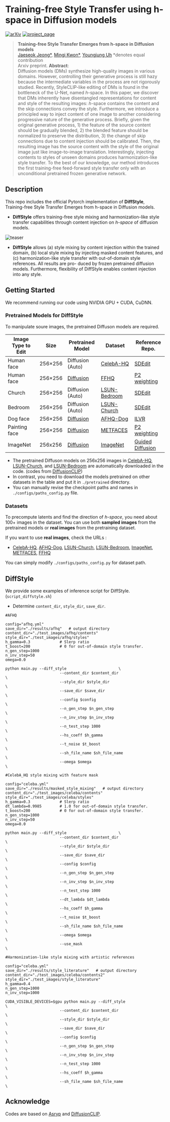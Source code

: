
# Training-free Style Transfer using h-space in Diffusion models

[![arXiv](https://img.shields.io/badge/arXiv-2303.15403-red)](https://arxiv.org/abs/2303.15403) [![project_page](https://img.shields.io/badge/project_page-orange)](https://curryjung.github.io/DiffStyle/)


> **Training-free Style Transfer Emerges from h-space in Diffusion models**<br>
> [Jaeseok Jeong*](https://drive.google.com/file/d/14uHCJLoR1AFydqV_neGjl1H2rjN4HBdv/view), [Mingi Kwon*](https://drive.google.com/file/d/1d1TOCA20KmYnY8RvBvhFwku7QaaWIMZL/view?usp=share_link), [Youngjung Uh](https://vilab.yonsei.ac.kr/member/professor) *denotes equal contribution  <br>
> Arxiv preprint.
>**Abstract**: <br>
    Diffusion models (DMs) synthesize high-quality images in various domains. However, controlling their generative process is still hazy because the intermediate variables in the process are not rigorously studied. 
    Recently, StyleCLIP-like editing of DMs is found in the bottleneck of the U-Net, named $h$-space. 
    In this paper, we discover that DMs inherently have disentangled representations for content and style of
    the resulting images: $h$-space contains the content and the skip connections convey the style. 
    Furthermore, we introduce a principled way to inject content of one image to another considering progressive nature of the generative process. 
    Briefly, given the original generative process, 1) the feature of the source content should be gradually blended, 
    2) the blended feature should be normalized to preserve the distribution, 
    3) the change of skip connections due to content injection should be calibrated. 
    Then, the resulting image has the source content with the style of the original image just like image-to-image translation. 
    Interestingly, injecting contents to styles of unseen domains produces harmonization-like style transfer. 
    To the best of our knowledge, our method introduces the first training-free feed-forward style transfer only with 
    an unconditional pretrained frozen generative network.
 

## Description
This repo includes the official Pytorch implementation of **DiffStyle**, Training-free Style Transfer Emerges from h-space in Diffusion models.

- **DiffStyle** offers training-free style mixing and harmonization-like style transfer capabilities through content injection on *h-space* of diffusion models.

<!-- teaser image here -->
![teaser](./src/teaser.png)
- **DiffStyle** allows (a) style mixing by content injection within the trained domain, (b) local style mixing by injecting
masked content features, and (c) harmonization-like style transfer with out-of-domain style references. All results are pro-
duced by frozen pretrained diffusion models. Furthermore, flexibility of DiffStyle enables content injection into any style.


## Getting Started
We recommend running our code using NVIDIA GPU + CUDA, CuDNN.

### Pretrained Models for DiffStyle
To manipulate soure images, the pretrained Diffuson models are required.


| Image Type to Edit |Size| Pretrained Model | Dataset | Reference Repo. 
|---|---|---|---|---
| Human face |256×256| Diffusion (Auto) | [CelebA-HQ](https://arxiv.org/abs/1710.10196) | [SDEdit](https://github.com/ermongroup/SDEdit)
| Human face |256×256| [Diffusion](https://1drv.ms/u/s!AkQjJhxDm0Fyhqp_4gkYjwVRBe8V_w?e=Et3ITH) | [FFHQ](https://arxiv.org/abs/1812.04948) | [P2 weighting](https://github.com/jychoi118/P2-weighting)
| Church |256×256| Diffusion (Auto) | [LSUN-Bedroom](https://www.yf.io/p/lsun) | [SDEdit](https://github.com/ermongroup/SDEdit) 
| Bedroom |256×256| Diffusion (Auto) | [LSUN-Church](https://www.yf.io/p/lsun) | [SDEdit](https://github.com/ermongroup/SDEdit) 
| Dog face |256×256| [Diffusion](https://1drv.ms/u/s!AkQjJhxDm0Fyhqp_4gkYjwVRBe8V_w?e=Et3ITH) | [AFHQ-Dog](https://arxiv.org/abs/1912.01865) | [ILVR](https://github.com/jychoi118/ilvr_adm)
| Painting face |256×256| [Diffusion](https://1drv.ms/u/s!AkQjJhxDm0Fyhqp_4gkYjwVRBe8V_w?e=Et3ITH) | [METFACES](https://arxiv.org/abs/2006.06676) | [P2 weighting](https://github.com/jychoi118/P2-weighting)
| ImageNet |256x256| [Diffusion](https://openaipublic.blob.core.windows.net/diffusion/jul-2021/256x256_diffusion_uncond.pt) | [ImageNet](https://image-net.org/index.php) | [Guided Diffusion](https://github.com/openai/guided-diffusion)

- The pretrained Diffuson models on 256x256 images in [CelebA-HQ](https://arxiv.org/abs/1710.10196), [LSUN-Church](https://www.yf.io/p/lsun), and [LSUN-Bedroom](https://www.yf.io/p/lsun) are automatically downloaded in the code. (codes from [DiffusionCLIP](https://github.com/gwang-kim/DiffusionCLIP))
- In contrast, you need to download the models pretrained on other datasets in the table and put it in `./pretrained` directory. 
- You can manually revise the checkpoint paths and names in `./configs/paths_config.py` file.



### Datasets 
To precompute latents and find the direction of *h-space*, you need about 100+ images in the dataset. You can use both **sampled images** from the pretrained models or **real images** from the pretraining dataset. 

If you want to use **real images**, check the URLs :
- [CelebA-HQ](https://drive.google.com/drive/folders/0B4qLcYyJmiz0TXY1NG02bzZVRGs?resourcekey=0-arAVTUfW9KRhN-irJchVKQ), [AFHQ-Dog](https://github.com/clovaai/stargan-v2), [LSUN-Church](https://www.yf.io/p/lsun), [LSUN-Bedroom](https://www.yf.io/p/lsun), [ImageNet](https://image-net.org/index.php), [METFACES](https://github.com/NVlabs/metfaces-dataset), [FFHQ](https://github.com/NVlabs/ffhq-dataset)

You can simply modify `./configs/paths_config.py` for dataset path.


## DiffStyle

We provide some examples of inference script for DiffStyle. (`script_diffstyle.sh`)
- Determine `content_dir`, `style_dir`, `save_dir`.

```
#AFHQ

config="afhq.yml"
save_dir="./results/afhq"   # output directory
content_dir="./test_images/afhq/contents"
style_dir="./test_images/afhq/styles"
h_gamma=0.3             # Slerp ratio
t_boost=200             # 0 for out-of-domain style transfer.
n_gen_step=1000
n_inv_step=50
omega=0.0

python main.py --diff_style                       \
                        --content_dir $content_dir                          \
                        --style_dir $style_dir                              \
                        --save_dir $save_dir                                \
                        --config $config                                    \
                        --n_gen_step $n_gen_step                            \
                        --n_inv_step $n_inv_step                            \
                        --n_test_step 1000                                  \
                        --hs_coeff $h_gamma                                 \
                        --t_noise $t_boost                                  \
                        --sh_file_name $sh_file_name                        \
                        --omega $omega                                      \

```


```
#CelebA_HQ style mixing with feature mask

config="celeba.yml"
save_dir="./results/masked_style_mixing"   # output directory
content_dir="./test_images/celeba/contents"
style_dir="./test_images/celeba/styles"
h_gamma=0.3             # Slerp ratio
dt_lambda=0.9985        # 1.0 for out-of-domain style transfer.
t_boost=200             # 0 for out-of-domain style transfer.
n_gen_step=1000
n_inv_step=50
omega=0.0

python main.py --diff_style                       \
                        --content_dir $content_dir                          \
                        --style_dir $style_dir                              \
                        --save_dir $save_dir                                \
                        --config $config                                    \
                        --n_gen_step $n_gen_step                            \
                        --n_inv_step $n_inv_step                            \
                        --n_test_step 1000                                  \
                        --dt_lambda $dt_lambda                              \
                        --hs_coeff $h_gamma                                 \
                        --t_noise $t_boost                                  \
                        --sh_file_name $sh_file_name                        \
                        --omega $omega                                      \
                        --use_mask                                          \

```


```
#Harmonization-like style mixing with artistic references

config="celeba.yml"   
save_dir="./results/style_literature"   # output directory
content_dir="./test_images/celeba/contents2"
style_dir="./test_images/style_literature"
h_gamma=0.4
n_gen_step=1000
n_inv_step=1000

CUDA_VISIBLE_DEVICES=$gpu python main.py --diff_style                       \
                        --content_dir $content_dir                          \
                        --style_dir $style_dir                              \
                        --save_dir $save_dir                                \
                        --config $config                                    \
                        --n_gen_step $n_gen_step                            \
                        --n_inv_step $n_inv_step                            \
                        --n_test_step 1000                                  \
                        --hs_coeff $h_gamma                                 \
                        --sh_file_name $sh_file_name                        \

```





## Acknowledge
Codes are based on [Asryp](https://github.com/kwonminki/Asyrp_official) and [DiffusionCLIP](https://github.com/gwang-kim/DiffusionCLIP).
